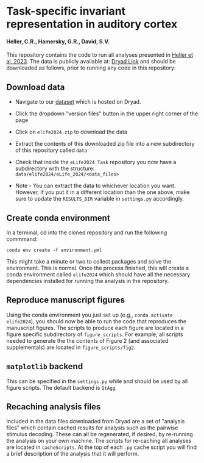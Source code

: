 # Task-specific invariant representation in auditory cortex
#### Heller, C.R., Hamersky, G.R., David, S.V.

This repository contains the code to run all analyses presented in [Heller et al, 2023](https://elifesciences.org/reviewed-preprints/89936). The data is publicly available at: [Dryad Link](https://www.dontexist.com) and should be downloaded as follows, prior to running any code in this repository:

## Download data
* Navigate to our [dataset](https://datadryad.org/stash/dataset/doi:10.5061/dryad.z08kprrp4) which is hosted on Dryad.

* Click the dropdown "version files" button in the upper right corner of the page

* Click on `elife2024.zip` to download the data

* Extract the contents of this downloaded zip file into a new subdirectory of this repository called `data`

* Check that inside the `eLife2024_Task` repository you now have a subdirectory with the structure: `data/elife2024/eLife_2024/<data_files>`

* Note - You can extract the data to whichever location you want. However, if you put it in a different location than the one above, make sure to update the `RESULTS_DIR` variable in `settings.py` accordingly.

## Create conda environment
In a terminal, cd into the cloned repository and run the following commmand:
```
conda env create -f environment.yml
```
This might take a minute or two to collect packages and solve the environment. This is normal. Once the process finished, this will create a conda environment called `elife2024` which should have all the necessary dependencies installed for running the analysis in the repository.

## Reproduce manuscript figures
Using the conda environment you just set up  (e.g., `conda activate elife2024`), you should now be able to run the code that reproduces the manuscript figures. The scripts to produce each figure are located in a figure specific subdirectory of `figure_scripts`. For example, all scripts needed to generate the the contents of Figure 2 (and associated supplementals) are located in `figure_scripts/fig2`.

## `matplotlib` backend
This can be specified in the `settings.py` while and should be used by all figure scripts. The default backend is `QtAgg`.

## Recaching analysis files
Included in the data files downloaded from Dryad are a set of "analysis files" which contain cached results for analysis such as the pairwise stimulus decoding. These can all be regenerated, if desired, by re-running the analysis on your own machine. The scripts for re-caching all analyses are located in `cacheScripts`. At the top of each `.py` cache script you will find a brief description of the analysis that it will perform. 
